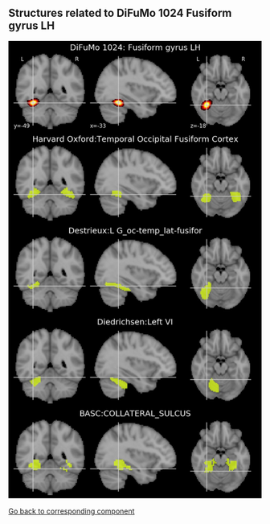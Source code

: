 


## Structures related to DiFuMo 1024 Fusiform gyrus LH

![245](245.jpg "Structures related to DiFuMo 1024 Fusiform gyrus LH")

[Go back to corresponding component](https://parietal-inria.github.io/DiFuMo/1024/html/245.html)